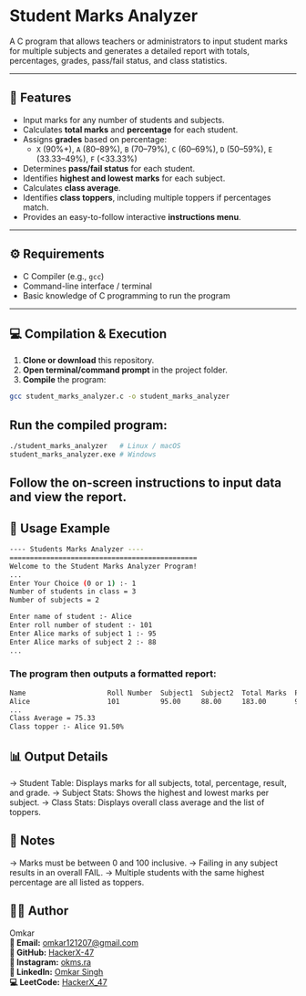 # Student Marks Analyzer

A C program that allows teachers or administrators to input student marks for multiple subjects and generates a detailed report with totals, percentages, grades, pass/fail status, and class statistics.

---

## 🧩 Features

- Input marks for any number of students and subjects.
- Calculates **total marks** and **percentage** for each student.
- Assigns **grades** based on percentage:
  - `X` (90%+), `A` (80–89%), `B` (70–79%), `C` (60–69%), `D` (50–59%), `E` (33.33–49%), `F` (<33.33%)
- Determines **pass/fail status** for each student.
- Identifies **highest and lowest marks** for each subject.
- Calculates **class average**.
- Identifies **class toppers**, including multiple toppers if percentages match.
- Provides an easy-to-follow interactive **instructions menu**.

---

## ⚙️ Requirements

- C Compiler (e.g., `gcc`)
- Command-line interface / terminal
- Basic knowledge of C programming to run the program

---

## 💻 Compilation & Execution

1. **Clone or download** this repository.
2. **Open terminal/command prompt** in the project folder.
3. **Compile** the program:

```bash
gcc student_marks_analyzer.c -o student_marks_analyzer
```

## Run the compiled program:

```bash
./student_marks_analyzer   # Linux / macOS
student_marks_analyzer.exe # Windows
```
## Follow the on-screen instructions to input data and view the report.

## 📘 Usage Example

```bash
---- Students Marks Analyzer ----
==============================================
Welcome to the Student Marks Analyzer Program!
...
Enter Your Choice (0 or 1) :- 1
Number of students in class = 3
Number of subjects = 2

Enter name of student :- Alice
Enter roll number of student :- 101
Enter Alice marks of subject 1 :- 95
Enter Alice marks of subject 2 :- 88
...

```
### The program then outputs a formatted report:

```bash
Name                    Roll Number  Subject1  Subject2  Total Marks  Percent  Result  Grade
Alice                   101          95.00     88.00     183.00       91.50    PASS    X
...
Class Average = 75.33
Class topper :- Alice 91.50%
```

## 📊 Output Details

-> Student Table: Displays marks for all subjects, total, percentage, result, and grade.
-> Subject Stats: Shows the highest and lowest marks per subject.
-> Class Stats: Displays overall class average and the list of toppers.

## 📝 Notes

-> Marks must be between 0 and 100 inclusive.
-> Failing in any subject results in an overall FAIL.
-> Multiple students with the same highest percentage are all listed as toppers.

## 👨‍💻 Author

Omkar<br>
**📧 Email:** [omkar121207@gmail.com](mailto:omkar121207@gmail.com)  
**🐙 GitHub:** [HackerX-47](https://github.com/HackerX-47)  
**📸 Instagram:** [okms.ra](https://www.instagram.com/okms.ra/)  
**🔗 LinkedIn:** [Omkar Singh](https://www.linkedin.com/in/omkar-singh-ba2653381/)  
**💻 LeetCode:** [HackerX_47](https://leetcode.com/u/HackerX_47/)